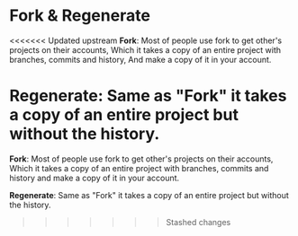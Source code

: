 # Fork & Regenerate

<<<<<<< Updated upstream
**Fork**: Most of people use fork to get other's projects on their accounts, Which it takes a copy of an entire project with branches, commits and history, And make a copy of it in your account.

**Regenerate**: Same as "Fork" it takes a copy of an entire project but without the history.
=======
 **Fork**: Most of people use fork to get other's projects on their accounts, Which it takes a copy of an entire project with branches, commits and history and make a copy of it in your account.

 **Regenerate**: Same as "Fork" it takes a copy of an entire project but without the history.
>>>>>>> Stashed changes
